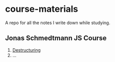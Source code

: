 # course-materials
A repo for all the notes I write down while studying.

## Jonas Schmedtmann JS Course
1. [Destructuring](./JonasSchmedtmann/09-DestructuringModernOperatorsStrings/01-Destructuring.md)
2. ...